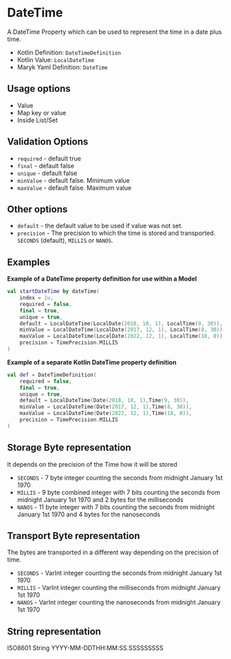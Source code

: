 # DateTime
A DateTime Property which can be used to represent the time in a date plus time.

- Kotlin Definition: `DateTimeDefinition`
- Kotlin Value: `LocalDateTime`
- Maryk Yaml Definition: `DateTime`

## Usage options
- Value
- Map key or value
- Inside List/Set

## Validation Options
- `required` - default true
- `final` - default false
- `unique` - default false
- `minValue` - default false. Minimum value
- `maxValue` - default false. Maximum value

## Other options
- `default` - the default value to be used if value was not set.
- `precision` - The precision to which the time is stored and transported. 
  `SECONDS` (default), `MILLIS` or `NANOS`.

## Examples

**Example of a DateTime property definition for use within a Model**
```kotlin
val startDateTime by dateTime(
    index = 1u,
    required = false,
    final = true,
    unique = true,
    default = LocalDateTime(LocalDate(2018, 10, 1), LocalTime(9, 30)),
    minValue = LocalDateTime(LocalDate(2017, 12, 1), LocalTime(8, 30)),
    maxValue = LocalDateTime(LocalDate(2022, 12, 1), LocalTime(18, 0)),
    precision = TimePrecision.MILLIS
)
```

**Example of a separate Kotlin DateTime property definition**
```kotlin
val def = DateTimeDefinition(
    required = false,
    final = true,
    unique = true,
    default = LocalDateTime(Date(2018, 10, 1),Time(9, 30)),
    minValue = LocalDateTime(Date(2017, 12, 1),Time(8, 30)),
    maxValue = LocalDateTime(Date(2022, 12, 1),Time(18, 0)),
    precision = TimePrecision.MILLIS
)
```

## Storage Byte representation
It depends on the precision of the Time how it will be stored

- `SECONDS` - 7 byte integer counting the seconds from midnight January 1st 1970
- `MILLIS` - 9 byte combined integer with 7 bits counting the seconds from midnight January 1st 1970 and 2 bytes for the milliseconds 
- `NANOS` - 11 byte integer with 7 bits counting the seconds from midnight January 1st 1970 and 4 bytes for the nanoseconds

## Transport Byte representation
The bytes are transported in a different way depending on the precision of time.

- `SECONDS` - VarInt integer counting the seconds from midnight January 1st 1970
- `MILLIS` - VarInt integer counting the milliseconds from midnight January 1st 1970 
- `NANOS` - VarInt integer counting the nanoseconds from midnight January 1st 1970

## String representation
ISO8601 String YYYY-MM-DDTHH:MM:SS.SSSSSSSSS
